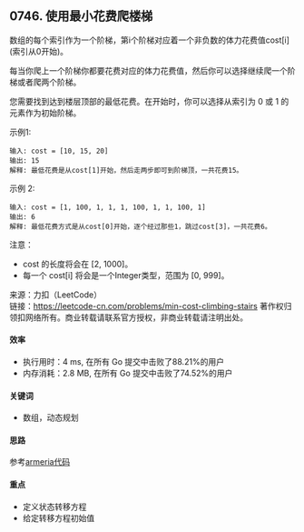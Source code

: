 ## 0746. 使用最小花费爬楼梯
数组的每个索引作为一个阶梯，第i个阶梯对应着一个非负数的体力花费值cost[i]\(索引从0开始)。

每当你爬上一个阶梯你都要花费对应的体力花费值，然后你可以选择继续爬一个阶梯或者爬两个阶梯。

您需要找到达到楼层顶部的最低花费。在开始时，你可以选择从索引为 0 或 1 的元素作为初始阶梯。

示例1:
```
输入: cost = [10, 15, 20]
输出: 15
解释: 最低花费是从cost[1]开始，然后走两步即可到阶梯顶，一共花费15。
```
 示例 2:
```
输入: cost = [1, 100, 1, 1, 1, 100, 1, 1, 100, 1]
输出: 6
解释: 最低花费方式是从cost[0]开始，逐个经过那些1，跳过cost[3]，一共花费6。
```

注意：

- cost 的长度将会在 [2, 1000]。
- 每一个 cost[i] 将会是一个Integer类型，范围为 [0, 999]。

来源：力扣（LeetCode）     
链接：https://leetcode-cn.com/problems/min-cost-climbing-stairs
著作权归领扣网络所有。商业转载请联系官方授权，非商业转载请注明出处。    


#### 效率
- 执行用时：4 ms, 在所有 Go 提交中击败了88.21%的用户
- 内存消耗：2.8 MB, 在所有 Go 提交中击败了74.52%的用户
#### 关键词
- 数组，动态规划
#### 思路
参考[armeria代码](https://leetcode-cn.com/problems/min-cost-climbing-stairs/solution/yi-bu-yi-bu-tui-dao-dong-tai-gui-hua-de-duo-chong-/)   
#### 重点
- 定义状态转移方程
- 给定转移方程初始值